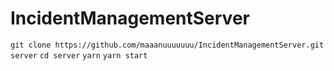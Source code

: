 # IncidentManagementServer


 `git clone https://github.com/maaanuuuuuuu/IncidentManagementServer.git server`
 `cd server`
 `yarn`
 `yarn start`
